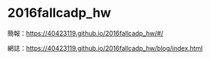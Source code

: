 # 2016fallcadp_hw
簡報：https://40423119.github.io/2016fallcadp_hw/#/

網誌：https://40423119.github.io/2016fallcadp_hw/blog/index.html
